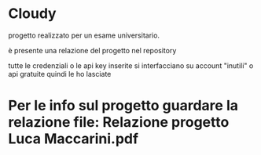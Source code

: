 # Cloudy
progetto realizzato per un esame universitario.

è presente una relazione del progetto nel repository

tutte le credenziali o le api key inserite si interfacciano su account "inutili" o api gratuite quindi le ho lasciate

# Per le info sul progetto guardare la relazione file: Relazione progetto Luca Maccarini.pdf

